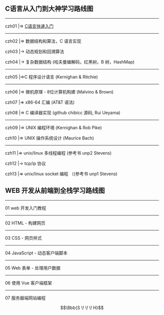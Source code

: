 ## C语言从入门到大神学习路线图  

---
czh01 |=> [C语言快速入门](/guide/c/czh01)

---
czh02 |=> 数据结构和算法，C 语言实现

czh03 |-> 动态规划和回溯算法

czh04 |-> 复杂数据结构 (哈夫曼编解码，红黑树，B 树，HashMap)

---
czh05 |=>C 程序设计语言 (Kernighan & Ritchie)

---
czh06 |=> 微机原理 - 8位计算机构建 (Malvino & Brown)

czh07 |=> x86-64 汇编 (AT&T 语法) 

czh08 |=> C 编译器实现 (github chibicc 源码, Rui Ueyama)

---
czh09 |=> UNIX 编程环境 (Kernighan & Rob Pike) 

czh10 |=> UNIX 操作系统设计 (Maurice Bach)

---
czh11 |=> unix/linux 多线程编程 (参考书 unp2 Stevens)

czh12 |-> tcp/ip 协议

czh13 |=> unix/linux socket 编程 （(参考书 unp1 Stevens)  

## WEB 开发从前端到全栈学习路线图

---
01 web 开发入门教程

---
02 HTML - 构建网页

---
03 CSS - 网页样式

---
04 JavaScript - 动态客户端脚本

---
05 Web 表单 - 处理用户数据

---
06 使用 Vue 客户端框架

---
07 服务器端网站编程

$$\Bbb{S \! \! \! H}$$
